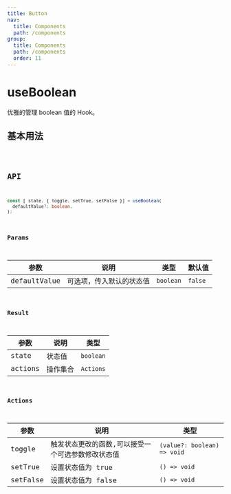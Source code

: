 ```yaml
---
title: Button
nav:
  title: Components
  path: /components
group:
  title: Components
  path: /components
  order: 11
---
```


# useBoolean

优雅的管理 boolean 值的 Hook。

## 基本用法

<code src="./demo/base.jsx" />

## API

```typescript
const [ state, { toggle, setTrue, setFalse }] = useBoolean(
  defaultValue?: boolean,
);
```

### Params

| 参数         | 说明                     | 类型      | 默认值  |
|--------------|--------------------------|-----------|---------|
| defaultValue | 可选项，传入默认的状态值 | `boolean` | `false` |


### Result

| 参数    | 说明     | 类型      |
|---------|----------|-----------|
| state   | 状态值   | `boolean` |
| actions | 操作集合 | `Actions` |

### Actions

| 参数     | 说明                                              | 类型                        |
|----------|---------------------------------------------------|-----------------------------|
| toggle   | 触发状态更改的函数,可以接受一个可选参数修改状态值 | `(value?: boolean) => void` |
| setTrue  | 设置状态值为 true                                 | `() => void`                |
| setFalse | 设置状态值为 false                                | `() => void`                |
